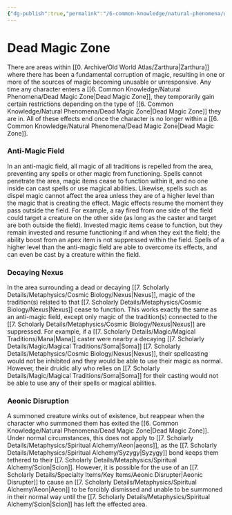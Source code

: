 ```yaml
---
{"dg-publish":true,"permalink":"/6-common-knowledge/natural-phenomena/dead-magic-zone/"}
---
```


# Dead Magic Zone

There are areas within [[0. Archive/Old World Atlas/Zarthura\|Zarthura]] where there has been a fundamental corruption of magic, resulting in one or more of the sources of magic becoming unusable or unresponsive. Any time any character enters a [[6. Common Knowledge/Natural Phenomena/Dead Magic Zone\|Dead Magic Zone]], they temporarily gain certain restrictions depending on the type of [[6. Common Knowledge/Natural Phenomena/Dead Magic Zone\|Dead Magic Zone]] they are in. All of these effects end once the character is no longer within a [[6. Common Knowledge/Natural Phenomena/Dead Magic Zone\|Dead Magic Zone]]. 

### Anti-Magic Field
In an anti-magic field, all magic of all traditions is repelled from the area, preventing any spells or other magic from functioning. Spells cannot penetrate the area, magic items cease to function within it, and no one inside can cast spells or use magical abilities. Likewise, spells such as dispel magic cannot affect the area unless they are of a higher level than the magic that is creating the effect. Magic effects resume the moment they pass outside the field. For example, a ray fired from one side of the field could target a creature on the other side (as long as the caster and target are both outside the field). Invested magic items cease to function, but they remain invested and resume functioning if and when they exit the field; the ability boost from an apex item is not suppressed within the field. Spells of a higher level than the anti-magic field are able to overcome its effects, and can even be cast by a creature within the field. 

### Decaying Nexus 
In the area surrounding a dead or decaying [[7. Scholarly Details/Metaphysics/Cosmic Biology/Nexus\|Nexus]], magic of the tradition(s) related to that [[7. Scholarly Details/Metaphysics/Cosmic Biology/Nexus\|Nexus]] cease to function. This works exactly the same as an anti-magic field, except only magic of the tradition(s) connected to the [[7. Scholarly Details/Metaphysics/Cosmic Biology/Nexus\|Nexus]] are suppressed. For example, if a [[7. Scholarly Details/Magic/Magical Traditions/Mana\|Mana]] caster were nearby a decaying [[7. Scholarly Details/Magic/Magical Traditions/Soma\|Soma]] [[7. Scholarly Details/Metaphysics/Cosmic Biology/Nexus\|Nexus]], their spellcasting would not be inhibited and they would be able to use their magic as normal. However, their druidic ally who relies on [[7. Scholarly Details/Magic/Magical Traditions/Soma\|Soma]] for their casting would not be able to use any of their spells or magical abilities. 

### Aeonic Disruption
A summoned creature winks out of existence, but reappear when the character who summoned them has exited the [[6. Common Knowledge/Natural Phenomena/Dead Magic Zone\|Dead Magic Zone]]. Under normal circumstances, this does not apply to [[7. Scholarly Details/Metaphysics/Spiritual Alchemy/Aeon\|aeons]], as the [[7. Scholarly Details/Metaphysics/Spiritual Alchemy/Syzygy\|Syzygy]] bond keeps them tethered to their [[7. Scholarly Details/Metaphysics/Spiritual Alchemy/Scion\|Scion]]. However, it is possible for the use of an [[7. Scholarly Details/Specialty Items/Key Items/Aeonic Disrupter\|Aeonic Disrupter]] to cause an [[7. Scholarly Details/Metaphysics/Spiritual Alchemy/Aeon\|Aeon]] to be forcibly dismissed and unable to be summoned in their normal way until the [[7. Scholarly Details/Metaphysics/Spiritual Alchemy/Scion\|Scion]] has left the effected area.  